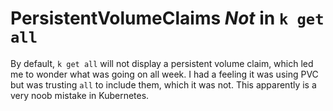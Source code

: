 # PersistentVolumeClaims *Not* in `k get all`

By default, `k get all` will not display a persistent volume claim,
which led me to wonder what was going on all week. I had a feeling it
was using PVC but was trusting `all` to include them, which it was not.
This apparently is a very noob mistake in Kubernetes.
